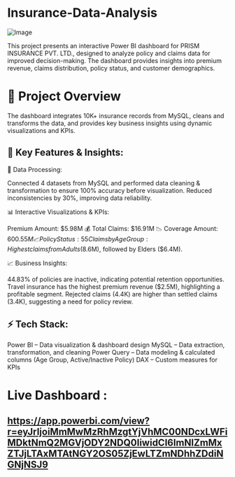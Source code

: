 # Insurance-Data-Analysis
![Image](https://github.com/user-attachments/assets/abdf9cc7-9a79-463d-b46c-21df5a490bde)

This project presents an interactive Power BI dashboard for PRISM INSURANCE PVT. LTD., designed to analyze policy and claims data for improved decision-making. The dashboard provides insights into premium revenue, claims distribution, policy status, and customer demographics.

# 📌 Project Overview

The dashboard integrates 10K+ insurance records from MySQL, cleans and transforms the data, and provides key business insights using dynamic visualizations and KPIs.

## 🔹 Key Features & Insights:

📂 Data Processing:

Connected 4 datasets from MySQL and performed data cleaning & transformation to ensure 100% accuracy before visualization.
Reduced inconsistencies by 30%, improving data reliability.

📊 Interactive Visualizations & KPIs:

Premium Amount: $5.98M 💰
Total Claims: $16.91M 📉
Coverage Amount: $600.55M 📈
Policy Status: 55% Active, 45% Inactive 📜
Claims by Age Group: Highest claims from Adults ($8.6M), followed by Elders ($6.4M).

📈 Business Insights:

44.83% of policies are inactive, indicating potential retention opportunities.
Travel insurance has the highest premium revenue ($2.5M), highlighting a profitable segment.
Rejected claims (4.4K) are higher than settled claims (3.4K), suggesting a need for policy review.
## ⚡ Tech Stack:
Power BI – Data visualization & dashboard design
MySQL – Data extraction, transformation, and cleaning
Power Query – Data modeling & calculated columns (Age Group, Active/Inactive Policy)
DAX – Custom measures for KPIs

# Live Dashboard :
## https://app.powerbi.com/view?r=eyJrIjoiMmMwMzRhMzgtYjVhMC00NDcxLWFiMDktNmQ2MGVjODY2NDQ0IiwidCI6ImNlZmMxZTJjLTAxMTAtNGY2OS05ZjEwLTZmNDhhZDdiNGNjNSJ9

